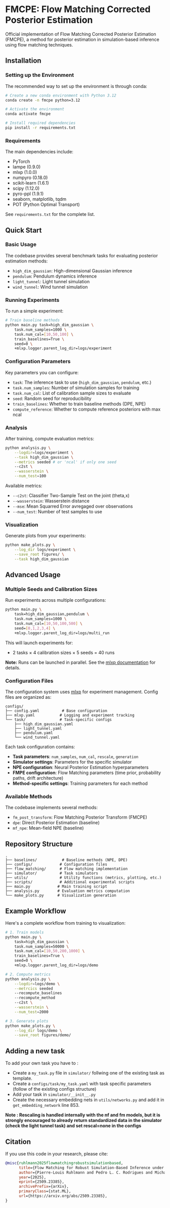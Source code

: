 # FMCPE: Flow Matching Corrected Posterior Estimation

Official implementation of Flow Matching Corrected Posterior Estimation (FMCPE), a method for posterior estimation in simulation-based inference using flow matching techniques.

## Installation

### Setting up the Environment

The recommended way to set up the environment is through conda:

```bash
# Create a new conda environment with Python 3.12
conda create -n fmcpe python=3.12

# Activate the environment
conda activate fmcpe

# Install required dependencies
pip install -r requirements.txt
```

### Requirements

The main dependencies include:
- PyTorch
- lampe (0.9.0)
- mlxp (1.0.0)
- numpyro (0.18.0)
- scikit-learn (1.6.1)
- scipy (1.12.0)
- pyro-ppl (1.9.1)
- seaborn, matplotlib, tqdm
- POT (Python Optimal Transport)

See `requirements.txt` for the complete list.

## Quick Start

### Basic Usage

The codebase provides several benchmark tasks for evaluating posterior estimation methods:
- `high_dim_gaussian`: High-dimensional Gaussian inference
- `pendulum`: Pendulum dynamics inference
- `light_tunnel`: Light tunnel simulation
- `wind_tunnel`: Wind tunnel simulation

### Running Experiments

To run a simple experiment:

```bash
# Train baseline methods
python main.py task=high_dim_gaussian \
    task.num_samples=1000 \
    task.num_cal=[10,50,100] \
    train_baselines=True \
    seed=0 \
    +mlxp.logger.parent_log_dir=logs/experiment
```

### Configuration Parameters

Key parameters you can configure:
- `task`: The inference task to use (`high_dim_gaussian`, `pendulum`, etc.)
- `task.num_samples`: Number of simulation samples for training
- `task.num_cal`: List of calibration sample sizes to evaluate
- `seed`: Random seed for reproducibility
- `train_baselines`: Whether to train baseline methods (DPE, NPE)
- `compute_reference`: Whether to compute reference posteriors with max ncal

### Analysis

After training, compute evaluation metrics:

```bash
python analysis.py \
    --logdir=logs/experiment \
    --task high_dim_gaussian \
    --metrics seeded # or 'ncal' if only one seed
    --c2st \
    --wasserstein \
    --num_test=100
```

Available metrics:
- `--c2st`: Classifier Two-Sample Test on the joint (theta,x)
- `--wasserstein`: Wasserstein distance
- `--mse`: Mean Squarred Error avregaged over observations
- `--num_test`: Number of test samples to use

### Visualization

Generate plots from your experiments:

```bash
python make_plots.py \
    --log_dir logs/experiment \
    --save_root figures/ \
    --task high_dim_gaussian
```

## Advanced Usage

### Multiple Seeds and Calibration Sizes

Run experiments across multiple configurations:

```bash
python main.py \
    task=high_dim_gaussian,pendulum \
    task.num_samples=1000 \
    task.num_cal=[10,50,100,500] \
    seed=[0,1,2,3,4] \
    +mlxp.logger.parent_log_dir=logs/multi_run
```

This will launch experiments for:
- 2 tasks × 4 calibration sizes × 5 seeds = 40 runs

**Note:** Runs can be launched in parallel. See the [mlxp documentation](https://github.com/inria-thoth/mlxp) for details.

### Configuration Files

The configuration system uses [mlxp](https://github.com/inria-thoth/mlxp) for experiment management. Config files are organized as:

```
configs/
├── config.yaml          # Base configuration
├── mlxp.yaml           # Logging and experiment tracking
└── task/               # Task-specific configs
    ├── high_dim_gaussian.yaml
    ├── light_tunnel.yaml
    ├── pendulum.yaml
    └── wind_tunnel.yaml
```

Each task configuration contains:
- **Task parameters**: `num_samples`, `num_cal`, `rescale`, `generation`
- **Simulator settings**: Parameters for the specific simulator
- **NPE configuration**: Neural Posterior Estimation hyperparameters
- **FMPE configuration**: Flow Matching parameters (time prior, probability paths, drift architecture)
- **Method-specific settings**: Training parameters for each method

### Available Methods

The codebase implements several methods:
- `fm_post_transform`: Flow Matching Posterior Transform (FMCPE)
- `dpe`: Direct Posterior Estimation (baseline)
- `mf_npe`: Mean-field NPE (baseline)

## Repository Structure

```
.
├── baselines/           # Baseline methods (NPE, DPE)
├── configs/            # Configuration files
├── flow_matching/      # Flow matching implementation
├── simulator/          # Task simulators
├── utils/              # Utility functions (metrics, plotting, etc.)
├── scripts/            # Additional experimental scripts
├── main.py            # Main training script
├── analysis.py        # Evaluation metrics computation
└── make_plots.py      # Visualization generation
```

## Example Workflow

Here's a complete workflow from training to visualization:

```bash
# 1. Train models
python main.py \
    task=high_dim_gaussian \
    task.num_samples=50000 \
    task.num_cal=[10,50,200,1000] \
    train_baselines=True \
    seed=0 \
    +mlxp.logger.parent_log_dir=logs/demo

# 2. Compute metrics
python analysis.py \
    --logdir=logs/demo \
    --metrcics seeded
    --recompute_baselines
    --recompute_method
    --c2st \
    --wasserstein \
    --num_test=2000

# 3. Generate plots
python make_plots.py \
    --log_dir logs/demo \
    --save_root figures/demo/
```

## Adding a new task

To add your own task you have to : 
- Create a `my_task.py` file in `simulator/` follwing one of the existing task as template.
- Create a `configs/task/my_task.yaml` with task specific parameters (follow of the existing configs structure)
- Add your task in `simulator/__init__.py`
- Create the necessary embedding nets in `utils/networks.py` and add it in `get_embedding_network` line 853.

**Note : Rescaling is handled internally with the nf and fm models, but it is strongly encouraged to already return standardized data in the simulator (check the light tunnel task) and set rescal=none in the configs**

## Citation

If you use this code in your research, please cite:

```bibtex
@misc{ruhlmann2025flowmatchingrobustsimulationbased,
      title={Flow Matching for Robust Simulation-Based Inference under Model Misspecification}, 
      author={Pierre-Louis Ruhlmann and Pedro L. C. Rodrigues and Michael Arbel and Florence Forbes},
      year={2025},
      eprint={2509.23385},
      archivePrefix={arXiv},
      primaryClass={stat.ML},
      url={https://arxiv.org/abs/2509.23385}, 
}
```
